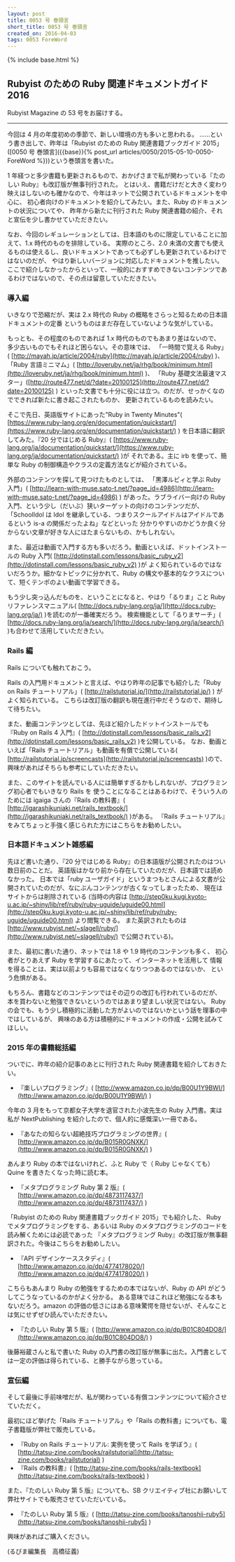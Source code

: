 ```yaml
---
layout: post
title: 0053 号 巻頭言
short_title: 0053 号 巻頭言
created_on: 2016-04-03
tags: 0053 ForeWord
---
```

{% include base.html %}


## Rubyist のための Ruby 関連ドキュメントガイド 2016

Rubyist Magazine の 53 号をお届けする。

----

今回は 4 月の年度初めの季節で、新しい環境の方も多いと思われる。
……という書き出しで、昨年は「Rubyist のための Ruby 関連書籍ブックガイド 2015」([0050 号 巻頭言]({{base}}{% post_url articles/0050/2015-05-10-0050-ForeWord %}))という巻頭言を書いた。

1 年経つと多少書籍も更新されるもので、おかげさまで私が関わっている『たのしい Ruby』も改訂版が無事刊行された。
とはいえ、書籍だけだと大きく変わり映えはしないのも確かなので、今年はネットで公開されているドキュメントを中心に、
初心者向けのドキュメントを紹介してみたい。また、Ruby のドキュメントの状況についてや、
昨年から新たに刊行された Ruby 関連書籍の紹介、それと宣伝を少し書かせていただきたい。

なお、今回のレギュレーションとしては、日本語のものに限定していることに加えて、1.x 時代のものを排除している。
実際のところ、2.0 未満の文書でも使えるものは使えるし、良いドキュメントであっても必ずしも更新されているわけではないのだが、
やはり新しいバージョンに対応したドキュメントを推したい。
ここで紹介しなかったからといって、一般的におすすめできないコンテンツであるわけではないので、その点は留意していただきたい。

### 導入編

いきなりで恐縮だが、実は 2.x 時代の Ruby の概略をさらっと知るための日本語ドキュメントの定番
というものはまだ存在していないような気がしている。

もっとも、その程度のものであれば 1.x 時代のものでもあまり差はないので、
多少古いものでもそれほど困らない。その意味では、
「一時間で覚える Ruby」( [http://mayah.jp/article/2004/ruby](http://mayah.jp/article/2004/ruby) )、
「Ruby 言語ミニマム」( [http://loveruby.net/ja/rhg/book/minimum.html](http://loveruby.net/ja/rhg/book/minimum.html) )、
「Ruby 基礎文法最速マスター」([http://route477.net/d/?date=20100125](http://route477.net/d/?date=20100125) )
といった文書でも十分に役には立つ。のだが、せっかくなのでできれば新たに書き起こされたものか、
更新されているものを読みたい。

そこで先日、英語版サイトにあった"Ruby in Twenty Minutes"( [https://www.ruby-lang.org/en/documentation/quickstart/](https://www.ruby-lang.org/en/documentation/quickstart/) )
を日本語に翻訳してみた。『20 分ではじめる Ruby』( [https://www.ruby-lang.org/ja/documentation/quickstart/](https://www.ruby-lang.org/ja/documentation/quickstart/) )が
それである。主に irb を使って、簡単な Ruby の制御構造やクラスの定義方法などが紹介されている。

外部のコンテンツを探して見つけたものとしては、
「黒澤ルビィと学ぶ Ruby 入門」( [http://learn-with-muse.sato-t.net/?page_id=4986](http://learn-with-muse.sato-t.net/?page_id=4986) )
があった。ラブライバー向けの Ruby 入門、という少し（だいぶ）狭いターゲットの向けのコンテンツだが、
「SchoolIdol は Idol を継承している、つまりスクールアイドルはアイドルであるという is-a の関係だったよね」などといった
分かりやすいのかどうか良く分からない文章が好きな人にはたまらないもの、かもしれない。

また、最近は動画で入門する方も多いだろう。動画といえば、ドットインストールの Ruby 入門( [http://dotinstall.com/lessons/basic_ruby_v2](http://dotinstall.com/lessons/basic_ruby_v2) )が
よく知られているのではないだろうか。細かなトピックに分かれて、Ruby の構文や基本的なクラスについて、短くテンポのよい動画で学習できる。

もう少し突っ込んだものを、ということになると、やはり「るりま」こと Ruby リファレンスマニュアル( [http://docs.ruby-lang.org/ja/](http://docs.ruby-lang.org/ja/) )を読むのが一番確実だろう。
検索機能として「るりまサーチ」( [http://docs.ruby-lang.org/ja/search/](http://docs.ruby-lang.org/ja/search/) )も合わせて活用していただきたい。

### Rails 編

Rails についても触れておこう。

Rails の入門用ドキュメントと言えば、やはり昨年の記事でも紹介した「Ruby on Rails チュートリアル」( [http://railstutorial.jp/](http://railstutorial.jp/) ) がよく知られている。
こちらは改訂版の翻訳も現在進行中だそうなので、期待して待ちたい。

また、動画コンテンツとしては、先ほど紹介したドットインストールでも『Ruby on Rails 4 入門』( [http://dotinstall.com/lessons/basic_rails_v2](http://dotinstall.com/lessons/basic_rails_v2) )を公開している。
なお、動画といえば「Rails チュートリアル」も動画を有償で公開している( [http://railstutorial.jp/screencasts](http://railstutorial.jp/screencasts) )ので、興味があればそちらも参考にしていただきたい。

また、このサイトを読んでいる人には簡単すぎるかもしれないが、プログラミング初心者でもいきなり Rails を
使うことになることはあるわけで、そういう人のためには igaiga さんの『Rails の教科書』( [http://igarashikuniaki.net/rails_textbook/](http://igarashikuniaki.net/rails_textbook/) )がある。
『Rails チュートリアル』をみてちょっと手強く感じられた方にはこちらをお勧めしたい。

### 日本語ドキュメント雑感編

先ほど書いた通り、『20 分ではじめる Ruby』の日本語版が公開されたのはつい数日前のことだ。
英語版はかなり前から存在していたのだが、日本語では読めなかった。
日本では「ruby ユーザガイド」というまつもとさんによる文書が公開されていたのだが、なにぶんコンテンツが古くなってしまったため、
現在はサイトからは削除されている
(当時の内容は [http://step0ku.kugi.kyoto-u.ac.jp/~shiny/lib/ref/ruby/ruby-uguide/uguide00.html](http://step0ku.kugi.kyoto-u.ac.jp/~shiny/lib/ref/ruby/ruby-uguide/uguide00.html) より閲覧できる。
また英訳されたものは [http://www.rubyist.net/~slagell/ruby/](http://www.rubyist.net/~slagell/ruby/) で公開されている)。

また、最初に書いた通り、ネットでは 1.8 や 1.9 時代のコンテンツも多く、
初心者がとりあえず Ruby を学習するにあたって、インターネットを活用して
情報を得ることは、実は以前よりも容易ではなくなりつつあるのではないか、
という危惧がある。

もちろん、書籍などのコンテンツではその辺りの改訂も行われているのだが、
本を買わないと勉強できないというのではあまり望ましい状況ではない。
Ruby の会でも、もう少し積極的に活動した方がよいのではないかという話を理事の中ではしているが、
興味のある方は積極的にドキュメントの作成・公開を試みてほしい。

### 2015 年の書籍総括編

ついでに、昨年の紹介記事のあとに刊行された Ruby 関連書籍を紹介しておきたい。

* 『楽しいプログラミング』( [http://www.amazon.co.jp/dp/B00U1Y9BWI/](http://www.amazon.co.jp/dp/B00U1Y9BWI/) )


今年の 3 月をもって京都女子大学を退官された小波先生の Ruby 入門書。実は私が NextPublishing を紹介したので、個人的に感慨深い一冊である。

* 『あなたの知らない超絶技巧プログラミングの世界』( [http://www.amazon.co.jp/dp/B015R0GNXK/](http://www.amazon.co.jp/dp/B015R0GNXK/) )


あんまり Ruby の本ではないけれど、ふと Ruby で（ Ruby じゃなくても） Quine を書きたくなった時に読む本。

* 『メタプログラミング Ruby 第 2 版』( [http://www.amazon.co.jp/dp/4873117437/](http://www.amazon.co.jp/dp/4873117437/) )


「Rubyist のための Ruby 関連書籍ブックガイド 2015」でも紹介した、
Ruby でメタプログラミングをする、あるいは Ruby のメタプログラミングのコードを読み解くためには必読であった
『メタプログラミング Ruby』の改訂版が無事翻訳された。今後はこちらをお勧めしたい。

* 『API デザインケーススタディ』( [http://www.amazon.co.jp/dp/4774178020/](http://www.amazon.co.jp/dp/4774178020/) )


こちらもあんまり Ruby の勉強をするための本ではないが、Ruby の API がどうしてこうなっているのかがよく分かる。
ある意味ではこれほど勉強になる本もないだろう。amazon の評価の低さにはある意味驚愕を隠せないが、そんなことは気にせずぜひ読んでいただきたい。

* 『たのしい Ruby 第 5 版』( [http://www.amazon.co.jp/dp/B01C804DO8/](http://www.amazon.co.jp/dp/B01C804DO8/) )


後藤裕蔵さんと私で書いた Ruby の入門書の改訂版が無事に出た。入門書としては一定の評価は得られている、と勝手ながら思っている。

### 宣伝編

そして最後に手前味噌だが、私が関わっている有償コンテンツについて紹介させていただく。

最初にほど挙げた「Rails チュートリアル」や「Rails の教科書」についても、電子書籍版が弊社で販売している。

* 『Ruby on Rails チュートリアル: 実例を使って Rails を学ぼう』( [http://tatsu-zine.com/books/railstutorial](http://tatsu-zine.com/books/railstutorial) )
* 『Rails の教科書』( [http://tatsu-zine.com/books/rails-textbook](http://tatsu-zine.com/books/rails-textbook) )


また、『たのしい Ruby 第 5 版』についても、SB クリエイティブ社にお願いして弊社サイトでも販売させていただいている。

* 『たのしい Ruby 第 5 版』( [http://tatsu-zine.com/books/tanoshii-ruby5](http://tatsu-zine.com/books/tanoshii-ruby5) )


興味があればご購入ください。

(るびま編集長　高橋征義)


